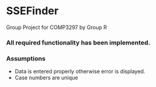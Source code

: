 # SSEFinder
Group Project for COMP3297 by Group R

### All required functionality has been implemented. 

### Assumptions
- Data is entered properly otherwise error is displayed. 
- Case numbers are unique 


